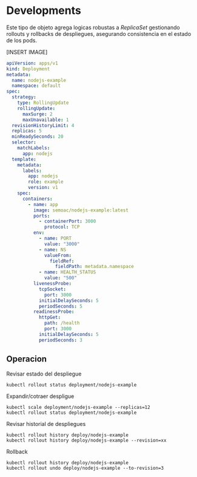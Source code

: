 # Developments

Este tipo de objeto agrega logicas robustas a *ReplicaSet* gestionando rollouts y rollbacks de despliegues,
asegurando consistencia en el estado de los pods.

[INSERT IMAGE]

```yaml
apiVersion: apps/v1
kind: Deployment
metadata:
  name: nodejs-example
  namespace: default
spec:
  strategy:
    type: RollingUpdate
    rollingUpdate:
      maxSurge: 2
      maxUnavailable: 1
  revisionHistoryLimit: 4
  replicas: 5
  minReadySeconds: 20
  selector:
    matchLabels:
      app: nodejs
  template:
    metadata:
      labels:
        app: nodejs
        role: example
        version: v1
    spec:
      containers:
        - name: app
          image: semoac/nodejs-example:latest
          ports:
            - containerPort: 3000
              protocol: TCP
          env:
            - name: PORT
              value: "3000"
            - name: NS
              valueFrom:
                fieldRef:
                  fieldPath: metadata.namespace
            - name: HEALTH_STATUS
              value: "500"
          livenessProbe:
            tcpSocket:
              port: 3000
            initialDelaySeconds: 5
            periodSeconds: 5
          readinessProbe:
            httpGet:
              path: /health
              port: 3000
            initialDelaySeconds: 5
            periodSeconds: 3
```

## Operacion

Revisar estado del despliegue
```
kubectl rollout status deployment/nodejs-example
```

Expandir/cotraer despligue
```
kubectl scale deployment/nodejs-example --replicas=12
kubectl rollout status deployment/nodejs-example
```

Revisar historial de despliegues
```
kubectl rollout history deploy/nodejs-example
kubectl rollout history deploy/nodejs-example --revision=xx
```

Rollback
```
kubectl rollout history deploy/nodejs-example
kubectl rollout undo deploy/nodejs-example --to-revision=3
```
